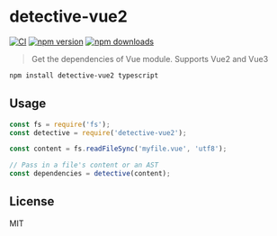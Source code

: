 # detective-vue2

[![CI](https://img.shields.io/github/actions/workflow/status/dependents/detective-vue2/ci.yml?branch=main&label=CI&logo=github)](https://github.com/dependents/detective-vue2/actions/workflows/ci.yml?query=branch%3Amain)
[![npm version](https://img.shields.io/npm/v/detective-vue2?logo=npm&logoColor=fff)](https://www.npmjs.com/package/detective-vue2)
[![npm downloads](https://img.shields.io/npm/dm/detective-vue2)](https://www.npmjs.com/package/detective-vue2)

> Get the dependencies of Vue module. Supports Vue2 and Vue3

```sh
npm install detective-vue2 typescript
```
## Usage

```js
const fs = require('fs');
const detective = require('detective-vue2');

const content = fs.readFileSync('myfile.vue', 'utf8');

// Pass in a file's content or an AST
const dependencies = detective(content);
```

## License

MIT
